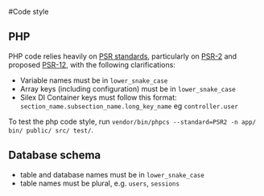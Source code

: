 #Code style
## PHP
PHP code relies heavily on [PSR standards](http://www.php-fig.org/psr/), 
particularly on [PSR-2](http://www.php-fig.org/psr/psr-2/) 
and proposed [PSR-12](https://github.com/php-fig/fig-standards/blob/master/proposed/extended-coding-style-guide.md),
with the following clarifications:
* Variable names must be in `lower_snake_case`
* Array keys (including configuration) must be in `lower_snake_case`
* Silex DI Container keys must follow this format: `section_name.subsection_name.long_key_name` eg `controller.user`

To test the php code style, run `vendor/bin/phpcs --standard=PSR2 -n app/ bin/ public/ src/ test/`.

## Database schema
* table and database names must be in `lower_snake_case`
* table names must be plural, e.g. `users`, `sessions`
